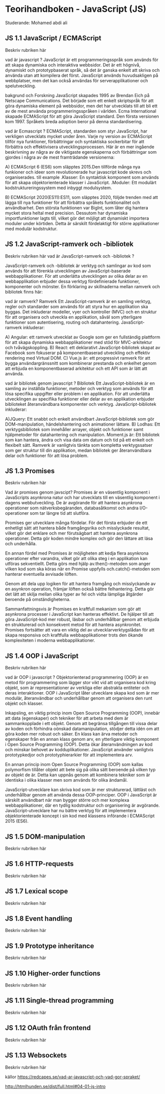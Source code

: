 # Teorihandboken - JavaScript (JS)
Studerande: Mohamed abdi ali

## JS 1.1 JavaScript / ECMAScript
Beskriv rubriken här

vad är javascript  ?
JavaScript är ett programmeringsspråk som används för att skapa dynamiska och interaktiva webbsidor. Det är ett högnivå, dynamiskt och prototypbaserat språk, så det är ganska enkelt att skriva och använda utan att kompilera det först. JavaScript används huvudsakligen på webbplatser, men det kan också användas för serverapplikationer och spelutveckling.

bakgrund och Forskning
JavaScript skapades 1995 av Brendan Eich på Netscape Communications. Det började som ett enkelt skriptspråk för att göra dynamiska element på webbsidor, men det har utvecklats till att bli ett av de mest använda programmeringsspråken i världen. Ecma International skapade ECMAScript för att göra JavaScript standard. Den första versionen kom 1997. Språkets breda adoption beror på denna standardisering.

vad är Ecmascript ?
ECMAScript, standarden som styr JavaScript, har verkligen utvecklats mycket under åren. Varje ny version av ECMAScript tillför nya funktioner, förbättringar och syntaktiska sockerbitar för att förbättra och effektivisera utvecklingsprocessen. Här är en mer ingående beskrivning av några av de viktigaste egenskaperna och förbättringar som gjordes i några av de mest framträdande versionerna:

A) ECMAScript 6 (ES6) som släpptes 2015.Den tillförde många nya funkioner och ideer som revolutionerade hur javascript kode skrevs  och organiserades. till example 
.Klasser: En syntaktisk komponent som används för att skapa objektorienterade klasser i JavaScript.
.Moduler: Ett modulärt kodstruktureringssystem med inbyggt modulsystem.

B) ECMAScript 2020(ES11):ES11, som släpptes 2020, följde trenden med att lägga till nya funktioner för att förbättra språkets funktionalitet och användbarhet. Den största funktionen var BigInt, som låter dig hantera mycket stora heltal med precision. Dessutom har dynamiska importfunktioner lagts till, vilket gör det möjligt att dynamiskt importera moduler under körtiden. Detta är särskilt fördelaktigt för större applikationer med modulär kodstruktur.


## JS 1.2 JavaScript-ramverk och -bibliotek
Beskriv rubriken här
vad är JavaScript-ramverk och -bibliotek ?

JavaScript-ramverk och -bibliotek är verktyg och samlingar av kod som används för att förenkla utvecklingen av JavaScript-baserade webbapplikationer. För att underlätta utvecklingen av olika delar av en webbapplikation erbjuder dessa verktyg fördefinierade funktioner, komponenter och mönster. En förklaring av skillnaderna mellan ramverk och bibliotek finns här:

vad är ramverk? 
Ramverk
Ett JavaScript-ramverk är en samling verktyg, regler och standarder som används för att styra hur en applikation ska byggas. Det inkluderar modeller, vyer och kontroller (MVC) och en struktur för att organisera och utveckla en applikation, såväl som ytterligare funktioner som autentisering, routing och datahantering. JavaScript-ramverk inkluderar:

A) Angular: ett ramverk utvecklat av Google som ger en fullständig plattform för att skapa dynamiska webbapplikationer med stöd för MVC-arkitektur och tvåvägskoppling.
B) React: ett deklarativt JavaScript-bibliotek skapat av Facebook som fokuserar på komponentbaserad utveckling och effektiv rendering med Virtual DOM.
C) Vue.js är: ett progressivt ramverk för att bygga användargränssnitt som kombinerar prestanda och enkelhet genom att erbjuda en komponentbaserad arkitektur och ett API som är lätt att använda.

vad är bibliotek genom javascript ?
Bibliotek
Ett JavaScript-bibliotek är en samling av inställda funktioner, metoder och verktyg som används för att lösa specifika uppgifter eller problem i en applikation. För att underlätta utvecklingen av specifika funktioner eller delar av en applikation erbjuder biblioteket återanvändbara komponenter och verktyg. JavaScript-bibliotek inkluderar:

A)JQuery: Ett snabbt och enkelt användbart JavaScript-bibliotek som gör DOM-manipulation, händelshantering och animationer lättare.
B) Lodhas: Ett verktygsbibliotek som innehåller arrayer, objekt och funktioner samt hjälpmetoder för datahantering och manipulation.
Moment.js är: Ett bibliotek som kan hantera, ändra och visa data om datum och tid på ett enkelt och flexibelt sätt.
Ramverk är vanligtvis tänkta som kompletta verktygssatser som ger struktur till din applikation, medan bibliotek ger återanvändbara delar och funktioner för att lösa problem.

## JS 1.3 Promises
Beskriv rubriken här

Vad är promises genom javscipt?
Promises är en väsentlig komponent i JavaScripts asynkrona natur och har utvecklats till en väsentlig komponent i dagens webbutveckling. De är avgörande för att hantera asynkrona operationer som nätverksbegäranden, databasåtkomst och andra I/O-operationer som tar längre tid att slutföra.

Promises ger utvecklare många fördelar. För det första erbjuder de ett enhetligt sätt att hantera både framgångsrika och misslyckade resultat, vilket gör det enklare och mer förutsägbart att hantera asynkrona operationer. Detta gör koden mindre komplex och gör den lättare att läsa och underhålla.

En annan fördel med Promises är möjligheten att kedja flera asynkrona operationer efter varandra, vilket gör att olika steg i en applikation kan utföras sekventiellt. Detta görs med hjälp av.then()-metoden som anger vilken kod som ska köras när en Promise uppfylls och.catch()-metoden som hanterar eventuella avvisade löften.

Genom att dela upp logiken för att hantera framgång och misslyckande av en asynkron operation, främjar löften också bättre felhantering. Detta gör det lätt att skilja mellan olika typer av fel och vidta lämpliga åtgärder beroende på omständigheterna.

Sammanfattningsvis är Promises en kraftfull mekanism som gör att asynkrona processer i JavaScript kan hanteras effektivt. De hjälper till att göra JavaScript-kod mer robust, läsbar och underhållbar genom att erbjuda en strukturerad och konsekvent metod för att hantera asynkronitet. Promises fortsätter att vara en viktig del av utvecklarverktygslådan för att skapa responsiva och kraftfulla webbapplikationer trots den ökande komplexiteten i moderna webbapplikationer.



## JS 1.4 OOP i JavaScript
Beskriv rubriken här

vad är OOP i javascript ?
Objektorienterad programmering (OOP) är en metod för programmering som lägger stor vikt vid att organisera kod kring objekt, som är representationer av verkliga eller abstrakta entiteter och deras interaktioner. OOP i JavaScript låter utvecklare skapa kod som är mer modulär, återanvändbar och underhållbar genom att organisera den runt objekt och klasser.

Inkapsling, en viktig princip inom Open Source Programming (OOP), innebär att data (egenskaper) och tekniker för att arbeta med dem är sammankopplade i ett objekt. Genom att begränsa tillgången till vissa delar av koden och förhindra oönskad datamanipulation, stödjer detta idén om att göra koden mer robust och säker.
En klass kan ärva metoder och egenskaper från en annan klass genom arv, en ytterligare viktig komponent i Open Source Programming (OOP). Detta ökar återanvändningen av kod och minskar behovet av kodduplikationer. JavaScript använder vanligtvis prototypkedjor och prototyphierarkier för att implementera arv.

En annan princip inom Open Source Programming (OOP) som kallas polymorfism tillåter objekt att bete sig på olika sätt beroende på vilken typ av objekt de är. Detta kan uppnås genom att kombinera tekniker som är identiska i olika klasser men som används för olika ändamål.

JavaScript-utvecklare kan skriva kod som är mer strukturerad, lättläst och underhållbar genom att använda dessa OOP-principer. OOP i JavaScript är särskilt användbart när man bygger större och mer komplexa webbapplikationer, där en tydlig kodstruktur och organisering är avgörande. JavaScript-utvecklare har nu bättre verktyg för att implementera objektorienterade koncept i sin kod med klassens införande i ECMAScript 2015 (ES6).


## JS 1.5 DOM-manipulation
Beskriv rubriken här

## JS 1.6 HTTP-requests
Beskriv rubriken här

## JS 1.7 Lexical scope
Beskriv rubriken här

## JS 1.8 Event handling
Beskriv rubriken här

## JS 1.9 Prototype inheritance
Beskriv rubriken här

## JS 1.10 Higher-order functions
Beskriv rubriken här

## JS 1.11 Single-thread programming
Beskriv rubriken här

## JS 1.12 OAuth från frontend
Beskriv rubriken här

## JS 1.13 Websockets
Beskriv rubriken här




källor 
https://redcapes.se/vad-ar-javascript-och-vad-gor-spraket/ 

http://htmlhunden.se/dist/full.html#04-01-js-intro